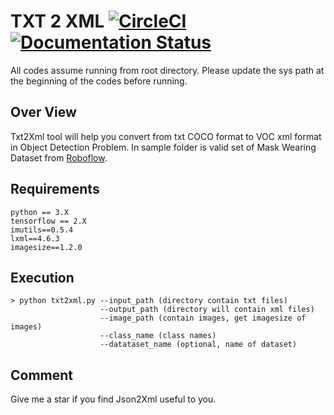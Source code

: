 # TXT 2 XML [![CircleCI](https://circleci.com/gh/faustomorales/keras-ocr.svg?style=shield)](https://github.com/nguyentruonglau) [![Documentation Status](https://readthedocs.org/projects/keras-ocr/badge/?version=latest)](https://github.com/nguyentruonglau)

All codes assume running from root directory. Please update the sys path at the beginning of the codes before running.

## Over View

Txt2Xml tool will help you convert from txt COCO format to VOC xml format in Object Detection Problem. In sample folder is valid set of Mask Wearing Dataset from [Roboflow](https://public.roboflow.com/object-detection/mask-wearing/1).


## Requirements
```
python == 3.X
tensorflow == 2.X
imutils==0.5.4
lxml==4.6.3
imagesize==1.2.0
```

## Execution

```
> python txt2xml.py --input_path (directory contain txt files)
                    --output_path (directory will contain xml files)
                    --image_path (contain images, get imagesize of images)
                    --class_name (class names)
                    --datataset_name (optional, name of dataset)
```

## Comment
Give me a star if you find Json2Xml useful to you.
